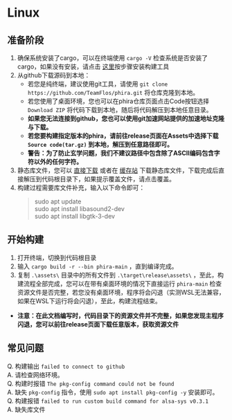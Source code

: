 # Linux

## 准备阶段
1. 确保系统安装了cargo，可以在终端使用 `cargo -V` 检查系统是否安装了cargo，如果没有安装，请点击 [这里](./cargo.md)按步骤安装构建工具
2. 从github下载源码到本地：
    - 若您是纯终端，建议使用git工具，请使用 `git clone https://github.com/TeamFlos/phira.git` 将仓库克隆到本地。
    - 若您使用了桌面环境，您也可以在phira仓库页面点击Code按钮选择 `Download ZIP` 将代码下载到本地，随后将代码解压到本地任意目录。
    - __如果您无法连接到github，您也可以使用git加速网站提供的加速地址克隆与下载。__
    - __若您要构建指定版本的phira，请前往release页面在Assets中选择下载 `Source code(tar.gz)` 到本地，解压到任意路径即可。__
    - __警告：为了防止玄学问题，我们不建议路径中包含除了ASCII编码包含字符以外的任何字符。__
3. 静态库文件，您可以 [直接下载](./prpr-avc.zip) 或者在 [缓存站](https://www.nuanr-mxi.com/prpr-avc.zip) 下载静态库文件，下载完成后直接解压到代码根目录下，如果提示覆盖文件，请点击覆盖。
4. 构建过程需要库文件补充，输入以下命令即可：
    >sudo apt update<br>
    >sudo apt install libasound2-dev<br>
    >sudo apt install libgtk-3-dev<br>
## 开始构建
1. 打开终端，切换到代码根目录
2. 输入 `cargo build -r --bin phira-main` ，直到编译完成。
3. 复制 `.\assets\` 目录中的所有文件到 `.\target\release\assets\` ，至此，构建流程全部完成，您可以在带有桌面环境的情况下直接运行 `phira-main` 检查资源文件是否完整，若您没有桌面环境，程序将会闪退（实测WSL无法兼容，如果在WSL下运行将会闪退），至此，构建流程结束。
- __注意：在此文档编写时，代码目录下的资源文件并不完整，如果您发现主程序闪退，您可以前往release页面下载任意版本，获取资源文件__ 

## 常见问题
Q. 构建输出 `failed to connect to github`<br>
A. 请检查网络环境。<br>
Q. 构建时报错 `The pkg-config command could not be found`<br>
A. 缺失 `pkg-config` 指令，使用 `sudo apt install pkg-config -y` 安装即可。<br>
Q. 构建报错 `failed to run custom build command for alsa-sys v0.3.1`<br>
A. 缺失库文件